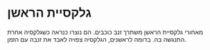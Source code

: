 # גלקסיית הראשן

מאחורי גלקסיית הראשן משתרך זנב כוכבים. הם נוצרו כנראה כשגלקסיה אחרת התנגשה בה.
בדומה לראשנים, הגלקסיה צפויה לאבד את זנבה עם הזמן.
